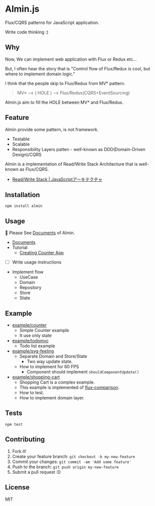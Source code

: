 # Almin.js

Flux/CQRS patterns for JavaScript application.

Write code thinking :)

## Why

Now, We can implement web application with Flux or Redux etc...

But, I often hear the story that is "Control flow of Flux/Redux is cool, but where to implement domain logic."

I think that the people skip to Flux/Redux from MV* pattern.

> MV* --> ( HOLE ) --> Flux/Redux(CQRS+EventSourcing)

Almin.js aim to fill the HOLE between MV* and Flux/Redux.

## Feature

Almin provide some pattern, is not framework.

- Testable
- Scalable
- Responsibility Layers patten - well-known as DDD(Domain-Driven Design)/CQRS

Almin is a implementation of Read/Write Stack Architecture that is well-known as Flux/CQRS.

- [Read/Write Stack | JavaScriptアーキテクチャ](http://azu.github.io/slide/2016/bikeshedjs/javascript-read-write-stack.html "Read/Write Stack | JavaScriptアーキテクチャ")

## Installation

    npm install almin

## Usage

:memo: Please See [Documents](./docs) of Almin.

- [Documents](./docs)
- Tutorial
    - [Creating Counter App](./docs/counter/)
- [ ] Write usage instructions
- Implement flow
    - UseCase
    - Domain
    - Repository
    - Store
    - State

## Example

- [example/counter](example/counter)
    - Simple Counter example
    - It use only state
- [example/todomvc](example/todomvc)
    - Todo list example
- [example/svg-feeling](example/counter)
    - Separate Domain and Store/State
        - Two way update state.
    - How to implement for 60 FPS 
        - Component should implement `shouldComponentUpdate()`
- [example/shopping-cart](example/shopping-cart)
    - Shopping Cart is a complex example.
    - This example is implemented of [flux-comparison](https://github.com/voronianski/flux-comparison "flux-comparison").
    - How to test.
    - How to implement domain layer.

## Tests

    npm test

## Contributing

1. Fork it!
2. Create your feature branch: `git checkout -b my-new-feature`
3. Commit your changes: `git commit -am 'Add some feature'`
4. Push to the branch: `git push origin my-new-feature`
5. Submit a pull request :D

## License

MIT
